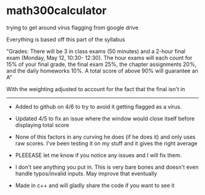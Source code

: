 # math300calculator
trying to get around virus flagging from google drive 

Everything is based off this part of the syllabus

"Grades: There will be 3 in class exams (50 minutes) and a 2-hour final exam (Monday, May 12, 10:30-
12:30). The hour exams will each count for 15% of your final grade, the final exam 25%, the chapter
assignments 20%, and the daily homeworks 10%. A total score of above 90% will guarantee an A"

With the weighting adjusted to account for the fact that the final isn't in 

----------------------------------------------------
- Added to github on 4/6 to try to avoid it getting flagged as a virus. 

- Updated 4/5 to fix an issue where the window would close itself before displaying total score

- None of this factors in any curving he does (if he does it) and only uses raw scores. I've been testing it on my stuff and it gives the right average

- PLEEEASE let me know if you notice any issues and I will fix them. 

- I don't see anything you put in. This is very bare bones and doesn't even handle typos/invalid inputs. May improve that eventually

- Made in c++ and will gladly share the code if you want to see it 


